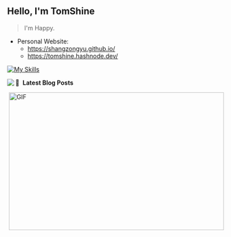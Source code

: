 ## Hello, I'm  TomShine

> I'm Happy.

- Personal Website:
  - https://shangzongyu.github.io/
  - https://tomshine.hashnode.dev/

[![My Skills](https://skillicons.dev/icons?i=linux,c,cpp,go,py,lua,sh,emacs,vim,vscode,idea,qt,md,redis,memcached,mysql,sqlite,postgres,nginx,flask)](https://skillicons.dev)


<img align="left" src="https://github-readme-stats.vercel.app/api?username=shangzongyu&show_icons=true&icon_color=805AD5&text_color=718096&bg_color=ffffff&hide_title=true" />

📕 &nbsp;**Latest Blog Posts**
<!-- BLOG-POST-LIST:START -->
<!-- BLOG-POST-LIST:END -->

<img align="right" alt="GIF" src="https://github.com/abhisheknaiidu/abhisheknaiidu/blob/master/code.gif?raw=true" width="500" height="320" />


